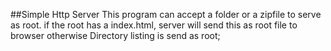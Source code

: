 ##Simple Http Server
This program can accept a folder or a zipfile to serve as root.
if the root has a index.html, server will send this as root file to browser otherwise Directory listing is send as root;
 
